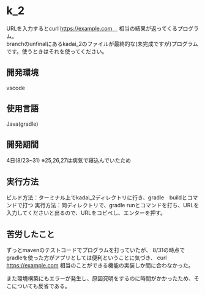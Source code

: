 # k_2
URLを入力するとcurl https://example.com　
相当の結果が返ってくるプログラム。<br>
branchのunfinalにあるkadai_2のファイルが最終的な(未完成ですが)プログラムです。使うときはそれを使ってください。

## 開発環境
vscode


## 使用言語
Java(gradle)

## 開発期間
4日(8/23~31)
※25,26,27は病気で寝込んでいたため


## 実行方法
ビルド方法：ターミナル上でkadai_2ディレクトリに行き、gradle　buildとコマンドで打つ 
実行方法：同ディレクトリで、gradle runとコマンドを打ち、URLを入力してくださいと出るので、URLをコピペし、エンターを押す。


## 苦労したこと
ずっとmavenのテストコードでプログラムを打っていたが、
8/31の時点でgradleを使った方がアプリとしては便利ということに気づき、
curl https://example.com 相当のことができる機能の実装しか間に合わなかった。

また環境構築にもエラーが発生し、原因究明をするのに時間がかかったため、そこについても反省である。
